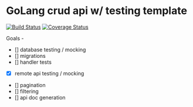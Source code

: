 
# GoLang crud api w/ testing template

[![Build Status](https://travis-ci.org/zunayed/golang-crud-api.svg?branch=master)](https://travis-ci.org/zunayed/golang-crud-api) [![Coverage Status](https://coveralls.io/repos/github/zunayed/golang-crud-api/badge.svg?branch=master)](https://coveralls.io/github/zunayed/golang-crud-api?branch=master)


Goals -
- [] database testing / mocking
- [] migrations
- [] handler tests
- [x] remote api testing / mocking
- [] pagination
- [] filtering
- [] api doc generation
